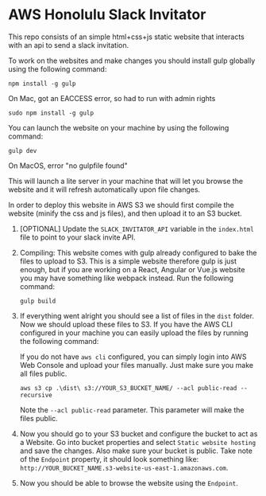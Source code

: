 # AWS Honolulu Slack Invitator

This repo consists of an simple html+css+js static website that interacts with an api to send a slack invitation.

To work on the websites and make changes you should install gulp globally using the following command:

```
npm install -g gulp
```

On Mac, got an EACCESS error, so had to run with admin rights
```
sudo npm install -g gulp
```

You can launch the website on your machine by using the following command:

```
gulp dev
```
On MacOS, error "no gulpfile found"

This will launch a lite server in your machine that will let you browse the website and it will refresh automatically upon file changes.

In order to deploy this website in AWS S3 we should first compile the website (minify the css and js files), and then upload it to an S3 bucket.

1. [OPTIONAL] Update the `SLACK_INVITATOR_API` variable in the `index.html` file to point to your slack invite API.

1. Compiling: This website comes with gulp already configured to bake the files to upload to S3. This is a simple website therefore gulp is just enough, but if you are working on a React, Angular or Vue.js website you may have something like webpack instead. Run the following command:

    ```
    gulp build
    ```

1. If everything went alright you should see a list of files in the `dist` folder. Now we should upload these files to S3. If you have the AWS CLI configured in your machine you can easily upload the files by running the following command:

    If you do not have `aws cli` configured, you can simply login into AWS Web Console and upload your files manually. Just make sure you make all files public.

    ```
    aws s3 cp .\dist\ s3://YOUR_S3_BUCKET_NAME/ --acl public-read --recursive
    ```
    Note the `--acl public-read` parameter. This parameter will make the files public.

1. Now you should go to your S3 bucket and configure the bucket to act as a Website. Go into bucket properties and select `Static website hosting` and save the changes. Also make sure your bucket is public. Take note of the `Endpoint` property, it should look something like: `http://YOUR_BUCKET_NAME.s3-website-us-east-1.amazonaws.com`.

1. Now you should be able to browse the website using the `Endpoint`.
